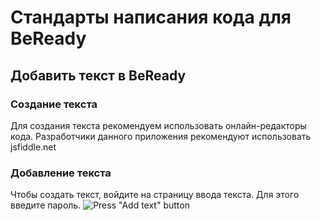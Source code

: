 # Стандарты написания кода для BeReady

## Добавить текст в BeReady

### Создание текста
Для создания текста рекомендуем использовать онлайн-редакторы кода. Разработчики данного приложения рекомендуют использовать jsfiddle.net

### Добавление текста 

Чтобы создать текст, войдите на страницу ввода текста.
Для этого введите пароль.
![Press "Add text" button](mainmenu1.png "Main Menu")
